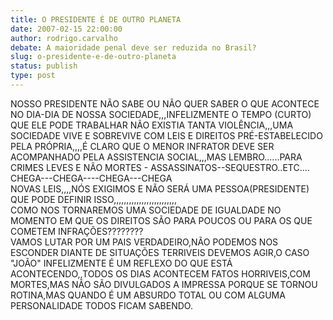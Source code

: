 ```yaml
---
title: O PRESIDENTE É DE OUTRO PLANETA
date: 2007-02-15 22:00:00
author: rodrigo.carvalho
debate: A maioridade penal deve ser reduzida no Brasil?
slug: o-presidente-e-de-outro-planeta
status: publish 
type: post
---
```


NOSSO PRESIDENTE NÃO SABE OU NÃO QUER SABER O QUE ACONTECE NO DIA-DIA DE NOSSA SOCIEDADE,,,INFELIZMENTE O TEMPO (CURTO) QUE ELE PODE TRABALHAR NÃO EXISTIA TANTA VIOLÊNCIA,,,UMA SOCIEDADE VIVE E SOBREVIVE COM LEIS E DIREITOS PRÉ-ESTABELECIDO PELA PRÓPRIA,,,,É CLARO QUE O MENOR INFRATOR DEVE SER ACOMPANHADO PELA ASSISTENCIA SOCIAL,,,MAS LEMBRO......PARA CRIMES LEVES E NÃO MORTES - ASSASSINATOS--SEQUESTRO..ETC....  
CHEGA---CHEGA----CHEGA---CHEGA  
NOVAS LEIS,,,,NÓS EXIGIMOS E NÃO SERÁ UMA PESSOA(PRESIDENTE) QUE PODE DEFINIR ISSO,,,,,,,,,,,,,,,,,,,,,,,,,  
COMO NOS TORNAREMOS UMA SOCIEDADE DE IGUALDADE NO MOMENTO EM QUE OS DIREITOS SÃO PARA POUCOS OU PARA OS QUE COMETEM INFRAÇÕES????????  
VAMOS LUTAR POR UM PAIS VERDADEIRO,NÃO PODEMOS NOS ESCONDER DIANTE DE SITUAÇÕES TERRIVEIS DEVEMOS AGIR,O CASO "JOÃO" INFELIZMENTE É UM REFLEXO DO QUE ESTÁ ACONTECENDO,,TODOS OS DIAS ACONTECEM FATOS HORRIVEIS,COM MORTES,MAS NÃO SÃO DIVULGADOS A IMPRESSA PORQUE SE TORNOU ROTINA,MAS QUANDO É UM ABSURDO TOTAL OU COM ALGUMA PERSONALIDADE TODOS FICAM SABENDO.
